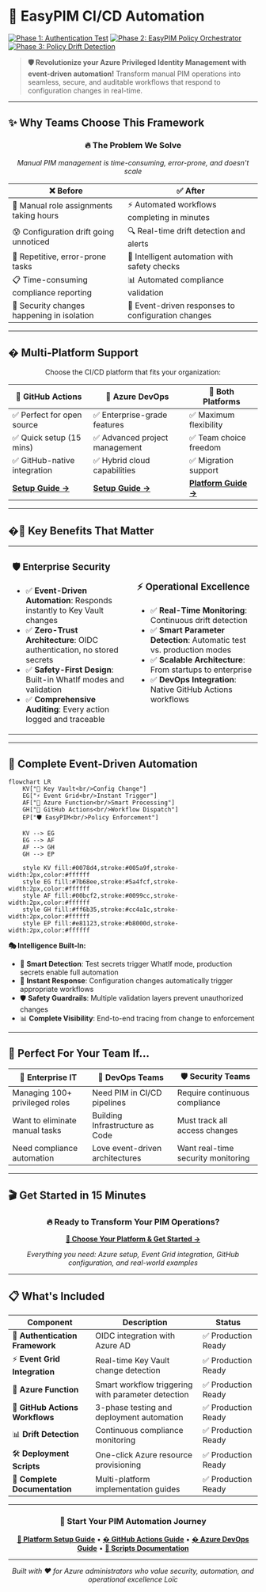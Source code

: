 # 🚀 EasyPIM CI/CD Automation

[![Phase 1: Authentication Test](https://github.com/kayasax/EasyPIM-EventDriven-Governance/actions/workflows/01-auth-test.yml/badge.svg)](https://github.com/kayasax/EasyPIM-EventDriven-Governance/actions/workflows/01-auth-test.yml)
[![Phase 2: EasyPIM Policy Orchestrator](https://github.com/kayasax/EasyPIM-EventDriven-Governance/actions/workflows/02-orchestrator-test.yml/badge.svg)](https://github.com/kayasax/EasyPIM-EventDriven-Governance/actions/workflows/02-orchestrator-test.yml)
[![Phase 3: Policy Drift Detection](https://github.com/kayasax/EasyPIM-EventDriven-Governance/actions/workflows/03-policy-drift-check.yml/badge.svg)](https://github.com/kayasax/EasyPIM-EventDriven-Governance/actions/workflows/03-policy-drift-check.yml)

> **🛡️ Revolutionize your Azure Privileged Identity Management with event-driven automation!**
> Transform manual PIM operations into seamless, secure, and auditable workflows that respond to configuration changes in real-time.

---

## ✨ **Why Teams Choose This Framework**

<div align="center">

### 🔥 **The Problem We Solve**
*Manual PIM management is time-consuming, error-prone, and doesn't scale*

| ❌ **Before** | ✅ **After** |
|---------------|--------------|
| 🐌 Manual role assignments taking hours | ⚡ Automated workflows completing in minutes |
| 😰 Configuration drift going unnoticed | 🔍 Real-time drift detection and alerts |
| 🔄 Repetitive, error-prone tasks | 🤖 Intelligent automation with safety checks |
| 📋 Time-consuming compliance reporting | 📊 Automated compliance validation |
| 🚨 Security changes happening in isolation | 🔔 Event-driven responses to configuration changes |

</div>

---

## � **Multi-Platform Support**

<div align="center">

Choose the CI/CD platform that fits your organization:

| 🚀 **GitHub Actions** | 🔵 **Azure DevOps** | 🌟 **Both Platforms** |
|----------------------|---------------------|----------------------|
| ✅ Perfect for open source | ✅ Enterprise-grade features | ✅ Maximum flexibility |
| ✅ Quick setup (15 mins) | ✅ Advanced project management | ✅ Team choice freedom |
| ✅ GitHub-native integration | ✅ Hybrid cloud capabilities | ✅ Migration support |
| **[Setup Guide →](docs/GitHub-Actions-Guide.md)** | **[Setup Guide →](docs/Azure-DevOps-Guide.md)** | **[Platform Guide →](docs/Platform-Setup-Guide.md)** |

</div>

---

## �🎯 **Key Benefits That Matter**

<table>
<tr>
<td width="50%">

### 🛡️ **Enterprise Security**
- ✅ **Event-Driven Automation**: Responds instantly to Key Vault changes
- ✅ **Zero-Trust Architecture**: OIDC authentication, no stored secrets
- ✅ **Safety-First Design**: Built-in WhatIf modes and validation
- ✅ **Comprehensive Auditing**: Every action logged and traceable

</td>
<td width="50%">

### ⚡ **Operational Excellence**
- ✅ **Real-Time Monitoring**: Continuous drift detection
- ✅ **Smart Parameter Detection**: Automatic test vs. production modes
- ✅ **Scalable Architecture**: From startups to enterprise
- ✅ **DevOps Integration**: Native GitHub Actions workflows

</td>
</tr>
</table>

---

## 🚀 **Complete Event-Driven Automation**

```mermaid
flowchart LR
    KV["🔑 Key Vault<br/>Config Change"]
    EG["⚡ Event Grid<br/>Instant Trigger"]
    AF["🔧 Azure Function<br/>Smart Processing"]
    GH["🚀 GitHub Actions<br/>Workflow Dispatch"]
    EP["🛡️ EasyPIM<br/>Policy Enforcement"]

    KV --> EG
    EG --> AF
    AF --> GH
    GH --> EP

    style KV fill:#0078d4,stroke:#005a9f,stroke-width:2px,color:#ffffff
    style EG fill:#7b68ee,stroke:#5a4fcf,stroke-width:2px,color:#ffffff
    style AF fill:#00bcf2,stroke:#0099cc,stroke-width:2px,color:#ffffff
    style GH fill:#ff6b35,stroke:#cc4a1c,stroke-width:2px,color:#ffffff
    style EP fill:#e81123,stroke:#b8000d,stroke-width:2px,color:#ffffff
```

**🎭 Intelligence Built-In:**
- 🧠 **Smart Detection**: Test secrets trigger WhatIf mode, production secrets enable full automation
- 🔄 **Instant Response**: Configuration changes automatically trigger appropriate workflows
- 🛡️ **Safety Guardrails**: Multiple validation layers prevent unauthorized changes
- 📊 **Complete Visibility**: End-to-end tracing from change to enforcement

---

## 🎯 **Perfect For Your Team If...**

<div align="center">

| 🏢 **Enterprise IT** | 🚀 **DevOps Teams** | 🛡️ **Security Teams** |
|---------------------|---------------------|----------------------|
| Managing 100+ privileged roles | Need PIM in CI/CD pipelines | Require continuous compliance |
| Want to eliminate manual tasks | Building Infrastructure as Code | Must track all access changes |
| Need compliance automation | Love event-driven architectures | Want real-time security monitoring |

</div>

---

## 🎬 **Get Started in 15 Minutes**

<div align="center">

### 🔥 **Ready to Transform Your PIM Operations?**

**[📖 Choose Your Platform & Get Started →](docs/Platform-Setup-Guide.md)**

*Everything you need: Azure setup, Event Grid integration, GitHub configuration, and real-world examples*

</div>

---

## 📋 **What's Included**

| Component | Description | Status |
|-----------|-------------|--------|
| 🔐 **Authentication Framework** | OIDC integration with Azure AD | ✅ Production Ready |
| ⚡ **Event Grid Integration** | Real-time Key Vault change detection | ✅ Production Ready |
| 🔧 **Azure Function** | Smart workflow triggering with parameter detection | ✅ Production Ready |
| 🚀 **GitHub Actions Workflows** | 3-phase testing and deployment automation | ✅ Production Ready |
| 📊 **Drift Detection** | Continuous compliance monitoring | ✅ Production Ready |
| 🛠️ **Deployment Scripts** | One-click Azure resource provisioning | ✅ Production Ready |
| 📖 **Complete Documentation** | Multi-platform implementation guides | ✅ Production Ready |

---

<div align="center">

### 🎯 **Start Your PIM Automation Journey**

**[📖 Platform Setup Guide](docs/Platform-Setup-Guide.md)** • **[� GitHub Actions Guide](docs/GitHub-Actions-Guide.md)** • **[� Azure DevOps Guide](docs/Azure-DevOps-Guide.md)** • **[🔧 Scripts Documentation](scripts/README.md)**

---

*Built with ❤️ for Azure administrators who value security, automation, and operational excellence*
*Loïc*
</div>
